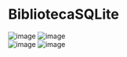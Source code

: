 # BibliotecaSQLite

![image](https://user-images.githubusercontent.com/25617468/36322192-bcd5f330-134c-11e8-832a-bd778b069ec4.png)
![image](https://user-images.githubusercontent.com/25617468/36322199-c0b8e2b4-134c-11e8-8743-4f62ca162ef5.png)<br>
![image](https://user-images.githubusercontent.com/25617468/36322201-c5217fd2-134c-11e8-902c-e61c82ef5115.png)
![image](https://user-images.githubusercontent.com/25617468/36322208-c835fdb0-134c-11e8-9cb9-852fba602cad.png)

